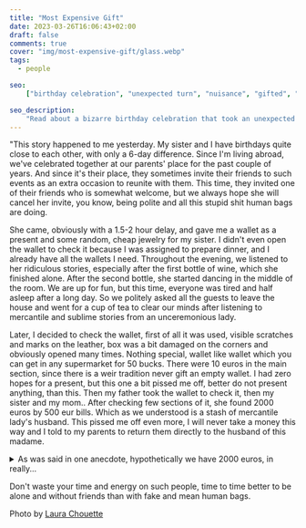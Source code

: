 ```yaml
---
title: "Most Expensive Gift"
date: 2023-03-26T16:06:43+02:00
draft: false
comments: true
cover: "img/most-expensive-gift/glass.webp"
tags:
  - people

seo:
    ["birthday celebration", "unexpected turn", "nuisance", "gifted", "stash of cash", "moral dilemma", "life twists and turns"]

seo_description:
    "Read about a bizarre birthday celebration that took an unexpected turn when the my parents invited a friend who turned out to be a bit of a nuisance. But things took an even stranger turn when I discovered that the wallet gifted by this woman contained a stash of cash belonging to her husband. This story will leave you questioning the strange twists and turns of life, and the moral dilemma of whether or not to keep what is not rightfully yours. Read on to find out more."
---
```


"This story happened to me yesterday. My sister and I have birthdays quite close to each other, with only a 6-day difference. Since I'm living abroad, we've celebrated together at our parents' place for the past couple of years. And since it's their place, they sometimes invite their friends to such events as an extra occasion to reunite with them. This time, they invited one of their friends who is somewhat welcome, but we always hope she will cancel her invite, you know, being polite and all this stupid shit human bags are doing. 

She came, obviously with a 1.5-2 hour delay, and gave me a wallet as a present and some random, cheap jewelry for my sister. I didn't even open the wallet to check it because I was assigned to prepare dinner, and I already have all the wallets I need. Throughout the evening, we listened to her ridiculous stories, especially after the first bottle of wine, which she finished alone. After the second bottle, she started dancing in the middle of the room. We are up for fun, but this time, everyone was tired and half asleep after a long day. So we politely asked all the guests to leave the house and went for a cup of tea to clear our minds after listening to mercantile and sublime stories from an unceremonious lady.

Later, I decided to check the wallet, first of all it was used, visible scratches and marks on the leather, box was a bit damaged on the corners and obviously opened many times. Nothing special, wallet like wallet which you can get in any supermarket for 50 bucks. There were 10 euros in the main section, since there is a weir tradition never gift an empty wallet. I had zero hopes for a present, but this one a bit pissed me off, better do not present anything, than this. Then my father took the wallet to check it, then my sister and my mom.. After checking few sections of it, she found 2000 euros by 500 eur bills. Which as we understood is a stash of mercantile lady's husband. This pissed me off even more, I will never take a money this way and I told to my parents to return them directly to the husband of this madame. 


<details>
<summary>As was said in one anecdote, hypothetically we have 2000 euros, in really...</summary>

The son asks his father:
- What is "real" and what is "hypothetical"?
- Son, how would I explain to you, let's take a better look at an example.
- Fine.
- Go to your mother and ask if she would sleep for 1 million. bucks with a black man.
The boy returns
- She says she would sleep.
“Here, now ask your sister about it.”
- She agrees.
- And now ask your grandfather if he will sleep with a black man for a million dollars.
- Grandfather also agrees.
- You see, hypothetically we have 3 million dollars, but in reality - two prostitutes and a faggot ...

</details>

Don't waste your time and energy on such people, time to time better to be alone and without friends than with fake and mean human bags. 

Photo by [Laura Chouette](https://unsplash.com/@laurachouette)
